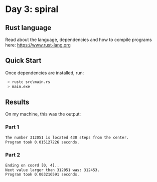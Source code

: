 # Day 3: spiral

## Rust language
Read about the language, dependencies and how to compile programs here: https://www.rust-lang.org

## Quick Start
Once dependencies are installed, run:

 ```sh
  > rustc src\main.rs
  > main.exe
  ```

## Results
On my machine, this was the output:

### Part 1
 ```sh
The number 312051 is located 430 steps from the center.
Program took 0.015127226 seconds.
   ```

### Part 2
 ```sh
Ending on coord [0, 4]..
Next value larger than 312051 was: 312453.
Program took 0.003216591 seconds.
   ```